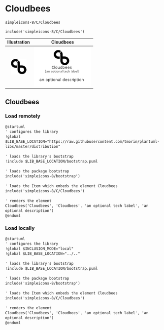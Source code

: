 # Cloudbees


```text
simpleicons-8/C/Cloudbees
```

```text
include('simpleicons-8/C/Cloudbees')
```



| Illustration | Cloudbees |
| :---: | :---: |
| ![illustration for Illustration](../../simpleicons-8/C/Cloudbees.png) | ![illustration for Cloudbees](../../simpleicons-8/C/Cloudbees.Local.png) |




## Cloudbees

### Load remotely
```plantuml
@startuml
' configures the library
!global $LIB_BASE_LOCATION="https://raw.githubusercontent.com/tmorin/plantuml-libs/master/distribution"

' loads the library's bootstrap
!include $LIB_BASE_LOCATION/bootstrap.puml

' loads the package bootstrap
include('simpleicons-8/bootstrap')

' loads the Item which embeds the element Cloudbees
include('simpleicons-8/C/Cloudbees')

' renders the element
Cloudbees('Cloudbees', 'Cloudbees', 'an optional tech label', 'an optional description')
@enduml
```

### Load locally
```plantuml
@startuml
' configures the library
!global $INCLUSION_MODE="local"
!global $LIB_BASE_LOCATION="../.."

' loads the library's bootstrap
!include $LIB_BASE_LOCATION/bootstrap.puml

' loads the package bootstrap
include('simpleicons-8/bootstrap')

' loads the Item which embeds the element Cloudbees
include('simpleicons-8/C/Cloudbees')

' renders the element
Cloudbees('Cloudbees', 'Cloudbees', 'an optional tech label', 'an optional description')
@enduml
```

